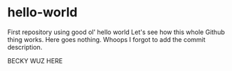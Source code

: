 # hello-world
First repository using good ol' hello world
Let's see how this whole Github thing works.
Here goes nothing.
Whoops I forgot to add the commit description.

BECKY WUZ HERE
